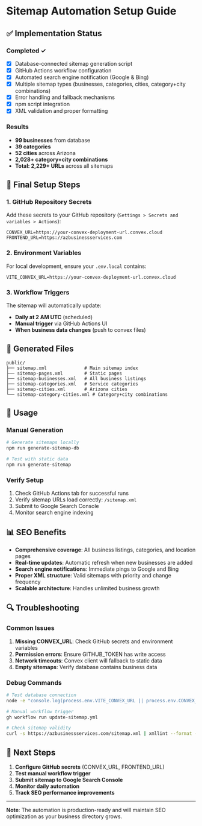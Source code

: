 # Sitemap Automation Setup Guide

## ✅ Implementation Status

### Completed ✓
- [x] Database-connected sitemap generation script
- [x] GitHub Actions workflow configuration
- [x] Automated search engine notification (Google & Bing)
- [x] Multiple sitemap types (businesses, categories, cities, category+city combinations)
- [x] Error handling and fallback mechanisms
- [x] npm script integration
- [x] XML validation and proper formatting

### Results
- **99 businesses** from database
- **39 categories** 
- **52 cities** across Arizona
- **2,028+ category+city combinations**
- **Total: 2,229+ URLs** across all sitemaps

## 🔧 Final Setup Steps

### 1. GitHub Repository Secrets

Add these secrets to your GitHub repository (`Settings > Secrets and variables > Actions`):

```
CONVEX_URL=https://your-convex-deployment-url.convex.cloud
FRONTEND_URL=https://azbusinessservices.com
```

### 2. Environment Variables

For local development, ensure your `.env.local` contains:
```
VITE_CONVEX_URL=https://your-convex-deployment-url.convex.cloud
```

### 3. Workflow Triggers

The sitemap will automatically update:
- **Daily at 2 AM UTC** (scheduled)
- **Manual trigger** via GitHub Actions UI
- **When business data changes** (push to convex files)

## 📁 Generated Files

```
public/
├── sitemap.xml              # Main sitemap index
├── sitemap-pages.xml        # Static pages
├── sitemap-businesses.xml   # All business listings
├── sitemap-categories.xml   # Service categories
├── sitemap-cities.xml       # Arizona cities
└── sitemap-category-cities.xml # Category+city combinations
```

## 🚀 Usage

### Manual Generation
```bash
# Generate sitemaps locally
npm run generate-sitemap-db

# Test with static data
npm run generate-sitemap
```

### Verify Setup
1. Check GitHub Actions tab for successful runs
2. Verify sitemap URLs load correctly: `/sitemap.xml`
3. Submit to Google Search Console
4. Monitor search engine indexing

## 📊 SEO Benefits

- **Comprehensive coverage**: All business listings, categories, and location pages
- **Real-time updates**: Automatic refresh when new businesses are added
- **Search engine notifications**: Immediate pings to Google and Bing
- **Proper XML structure**: Valid sitemaps with priority and change frequency
- **Scalable architecture**: Handles unlimited business growth

## 🔍 Troubleshooting

### Common Issues
1. **Missing CONVEX_URL**: Check GitHub secrets and environment variables
2. **Permission errors**: Ensure GITHUB_TOKEN has write access
3. **Network timeouts**: Convex client will fallback to static data
4. **Empty sitemaps**: Verify database contains business data

### Debug Commands
```bash
# Test database connection
node -e "console.log(process.env.VITE_CONVEX_URL || process.env.CONVEX_URL)"

# Manual workflow trigger
gh workflow run update-sitemap.yml

# Check sitemap validity
curl -s https://azbusinessservices.com/sitemap.xml | xmllint --format -
```

## 🎯 Next Steps

1. **Configure GitHub secrets** (CONVEX_URL, FRONTEND_URL)
2. **Test manual workflow trigger**
3. **Submit sitemap to Google Search Console**
4. **Monitor daily automation**
5. **Track SEO performance improvements**

---

**Note**: The automation is production-ready and will maintain SEO optimization as your business directory grows.